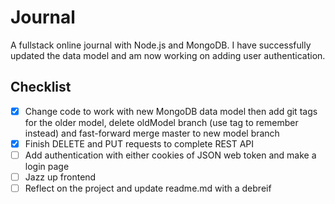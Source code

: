 # Journal
A fullstack online journal with Node.js and MongoDB. I have successfully updated the data model and am now working on adding user authentication.

## Checklist
- [x] Change code to work with new MongoDB data model then add git tags for the older model, delete oldModel branch (use tag to remember instead) and fast-forward merge master to new model branch
- [x] Finish DELETE and PUT requests to complete REST API
- [ ] Add authentication with either cookies of JSON web token and make a login page
- [ ] Jazz up frontend
- [ ] Reflect on the project and update readme.md with a debreif
